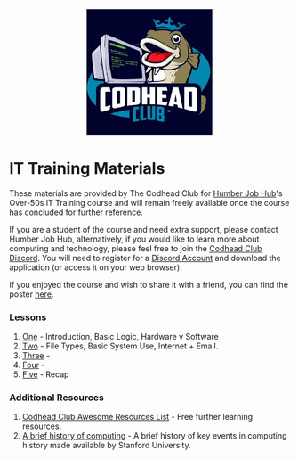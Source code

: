 <div align="center">
<img style="width:45%" src="imgs/tcclogo.jpg" />
</div>

# IT Training Materials
These materials are provided by The Codhead Club for [Humber Job Hub](https://myjobcoach.co.uk/about-us/)'s Over-50s IT Training course and will remain freely available once the course has concluded for further reference.

If you are a student of the course and need extra support, please contact Humber Job Hub, alternatively, if you would like to learn more about computing and technology, please feel free to join the [Codhead Club Discord](https://discord.gg/DmHbB2PpVn). You will need to register for a [Discord Account](https://discord.com/) and download the application (or access it on your web browser).

If you enjoyed the course and wish to share it with a friend, you can find the poster [here](Documents/Poster/HumberJobHub-IT-club%20poster.pdf).

### Lessons
1. [One](/Lessons/LessonOne/LessonOne.md) - Introduction, Basic Logic, Hardware v Software
2. [Two](/Lessons/LessonTwo/LessonTwo.md) - File Types, Basic System Use, Internet + Email.
3. [Three](/Lessons/LessonThree/LessonThree.md) - 
4. [Four](/Lessons/LessonFour/LessonFour.md) - 
5. [Five](/Lessons/LessonFive/LessonFive.md) - Recap
### Additional Resources
1. [Codhead Club Awesome Resources List](https://codheadclub.github.io/AwesomeResources/) - Free further learning resources.
2. [A brief history of computing](https://plato.stanford.edu/archives/win2020/entries/computing-history/) - A brief history of key events in computing history made available by Stanford University.